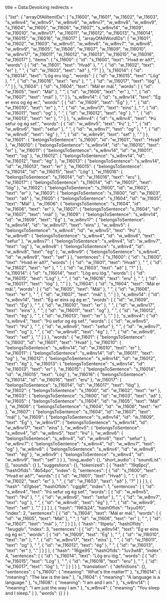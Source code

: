 title = Data:Devoicing
redirects =
>>>>

{
    "list": {
        "arrayOfAllItemIDs": [
            "s_11600",
            "w_11601",
            "w_11602",
            "w_11603",
            "s_w8nv4",
            "w_w8nv5",
            "w_w8nv6",
            "w_w8nv7",
            "w_w8nv8",
            "w_w8nv9",
            "s_11604",
            "w_11605",
            "w_11606",
            "w_11607",
            "s_w8nv14",
            "w_11609",
            "w_116010",
            "w_w8nv17",
            "w_116011",
            "w_116012",
            "w_116013",
            "s_116014",
            "w_116015",
            "w_116016",
            "w_116017"
        ],
        "arrayOfAllWordIDs": [
            "w_11601",
            "w_11602",
            "w_11603",
            "w_w8nv5",
            "w_w8nv6",
            "w_w8nv7",
            "w_w8nv8",
            "w_w8nv9",
            "w_11605",
            "w_11606",
            "w_11607",
            "w_11609",
            "w_116010",
            "w_w8nv17",
            "w_116011",
            "w_116012",
            "w_116013",
            "w_116015",
            "w_116016",
            "w_116017"
        ],
        "items": {
            "s_11600": {
                "id": "s_11600",
                "text": "Hvað er að?",
                "words": [
                    {
                        "id": "w_11601",
                        "text": "Hvað"
                    },
                    " ",
                    {
                        "id": "w_11602",
                        "text": "er"
                    },
                    " ",
                    {
                        "id": "w_11603",
                        "text": "að"
                    },
                    "?"
                ]
            },
            "s_116014": {
                "id": "s_116014",
                "text": "Lög eru lög.",
                "words": [
                    {
                        "id": "w_116015",
                        "text": "Lög"
                    },
                    " ",
                    {
                        "id": "w_116016",
                        "text": "eru"
                    },
                    " ",
                    {
                        "id": "w_116017",
                        "text": "lög"
                    },
                    "."
                ]
            },
            "s_11604": {
                "id": "s_11604",
                "text": "Mál er mál.",
                "words": [
                    {
                        "id": "w_11605",
                        "text": "Mál"
                    },
                    " ",
                    {
                        "id": "w_11606",
                        "text": "er"
                    },
                    " ",
                    {
                        "id": "w_11607",
                        "text": "mál"
                    },
                    "."
                ]
            },
            "s_w8nv14": {
                "id": "s_w8nv14",
                "text": "Ég er eins og ég er.",
                "words": [
                    {
                        "id": "w_11609",
                        "text": "Ég"
                    },
                    " ",
                    {
                        "id": "w_116010",
                        "text": "er"
                    },
                    " ",
                    {
                        "id": "w_w8nv17",
                        "text": "eins"
                    },
                    " ",
                    {
                        "id": "w_116011",
                        "text": "og"
                    },
                    " ",
                    {
                        "id": "w_116012",
                        "text": "ég"
                    },
                    " ",
                    {
                        "id": "w_116013",
                        "text": "er"
                    },
                    "."
                ]
            },
            "s_w8nv4": {
                "id": "s_w8nv4",
                "text": "Þú sefur og ég sef.",
                "words": [
                    {
                        "id": "w_w8nv5",
                        "text": "Þú"
                    },
                    " ",
                    {
                        "id": "w_w8nv6",
                        "text": "sefur"
                    },
                    " ",
                    {
                        "id": "w_w8nv7",
                        "text": "og"
                    },
                    " ",
                    {
                        "id": "w_w8nv8",
                        "text": "ég"
                    },
                    " ",
                    {
                        "id": "w_w8nv9",
                        "text": "sef"
                    },
                    "."
                ]
            },
            "w_11601": {
                "belongsToSentence": "s_11600",
                "id": "w_11601",
                "text": "Hvað"
            },
            "w_116010": {
                "belongsToSentence": "s_w8nv14",
                "id": "w_116010",
                "text": "er"
            },
            "w_116011": {
                "belongsToSentence": "s_w8nv14",
                "id": "w_116011",
                "text": "og"
            },
            "w_116012": {
                "belongsToSentence": "s_w8nv14",
                "id": "w_116012",
                "text": "ég"
            },
            "w_116013": {
                "belongsToSentence": "s_w8nv14",
                "id": "w_116013",
                "text": "er"
            },
            "w_116015": {
                "belongsToSentence": "s_116014",
                "id": "w_116015",
                "text": "Lög"
            },
            "w_116016": {
                "belongsToSentence": "s_116014",
                "id": "w_116016",
                "text": "eru"
            },
            "w_116017": {
                "belongsToSentence": "s_116014",
                "id": "w_116017",
                "text": "lög"
            },
            "w_11602": {
                "belongsToSentence": "s_11600",
                "id": "w_11602",
                "text": "er"
            },
            "w_11603": {
                "belongsToSentence": "s_11600",
                "id": "w_11603",
                "text": "að"
            },
            "w_11605": {
                "belongsToSentence": "s_11604",
                "id": "w_11605",
                "text": "Mál"
            },
            "w_11606": {
                "belongsToSentence": "s_11604",
                "id": "w_11606",
                "text": "er"
            },
            "w_11607": {
                "belongsToSentence": "s_11604",
                "id": "w_11607",
                "text": "mál"
            },
            "w_11609": {
                "belongsToSentence": "s_w8nv14",
                "id": "w_11609",
                "text": "Ég"
            },
            "w_w8nv17": {
                "belongsToSentence": "s_w8nv14",
                "id": "w_w8nv17",
                "text": "eins"
            },
            "w_w8nv5": {
                "belongsToSentence": "s_w8nv4",
                "id": "w_w8nv5",
                "text": "Þú"
            },
            "w_w8nv6": {
                "belongsToSentence": "s_w8nv4",
                "id": "w_w8nv6",
                "text": "sefur"
            },
            "w_w8nv7": {
                "belongsToSentence": "s_w8nv4",
                "id": "w_w8nv7",
                "text": "og"
            },
            "w_w8nv8": {
                "belongsToSentence": "s_w8nv4",
                "id": "w_w8nv8",
                "text": "ég"
            },
            "w_w8nv9": {
                "belongsToSentence": "s_w8nv4",
                "id": "w_w8nv9",
                "text": "sef"
            }
        },
        "sentences": {
            "s_11600": {
                "id": "s_11600",
                "text": "Hvað er að?",
                "words": [
                    {
                        "id": "w_11601",
                        "text": "Hvað"
                    },
                    " ",
                    {
                        "id": "w_11602",
                        "text": "er"
                    },
                    " ",
                    {
                        "id": "w_11603",
                        "text": "að"
                    },
                    "?"
                ]
            },
            "s_116014": {
                "id": "s_116014",
                "text": "Lög eru lög.",
                "words": [
                    {
                        "id": "w_116015",
                        "text": "Lög"
                    },
                    " ",
                    {
                        "id": "w_116016",
                        "text": "eru"
                    },
                    " ",
                    {
                        "id": "w_116017",
                        "text": "lög"
                    },
                    "."
                ]
            },
            "s_11604": {
                "id": "s_11604",
                "text": "Mál er mál.",
                "words": [
                    {
                        "id": "w_11605",
                        "text": "Mál"
                    },
                    " ",
                    {
                        "id": "w_11606",
                        "text": "er"
                    },
                    " ",
                    {
                        "id": "w_11607",
                        "text": "mál"
                    },
                    "."
                ]
            },
            "s_w8nv14": {
                "id": "s_w8nv14",
                "text": "Ég er eins og ég er.",
                "words": [
                    {
                        "id": "w_11609",
                        "text": "Ég"
                    },
                    " ",
                    {
                        "id": "w_116010",
                        "text": "er"
                    },
                    " ",
                    {
                        "id": "w_w8nv17",
                        "text": "eins"
                    },
                    " ",
                    {
                        "id": "w_116011",
                        "text": "og"
                    },
                    " ",
                    {
                        "id": "w_116012",
                        "text": "ég"
                    },
                    " ",
                    {
                        "id": "w_116013",
                        "text": "er"
                    },
                    "."
                ]
            },
            "s_w8nv4": {
                "id": "s_w8nv4",
                "text": "Þú sefur og ég sef.",
                "words": [
                    {
                        "id": "w_w8nv5",
                        "text": "Þú"
                    },
                    " ",
                    {
                        "id": "w_w8nv6",
                        "text": "sefur"
                    },
                    " ",
                    {
                        "id": "w_w8nv7",
                        "text": "og"
                    },
                    " ",
                    {
                        "id": "w_w8nv8",
                        "text": "ég"
                    },
                    " ",
                    {
                        "id": "w_w8nv9",
                        "text": "sef"
                    },
                    "."
                ]
            }
        },
        "words": {
            "w_11601": {
                "belongsToSentence": "s_11600",
                "id": "w_11601",
                "text": "Hvað"
            },
            "w_116010": {
                "belongsToSentence": "s_w8nv14",
                "id": "w_116010",
                "text": "er"
            },
            "w_116011": {
                "belongsToSentence": "s_w8nv14",
                "id": "w_116011",
                "text": "og"
            },
            "w_116012": {
                "belongsToSentence": "s_w8nv14",
                "id": "w_116012",
                "text": "ég"
            },
            "w_116013": {
                "belongsToSentence": "s_w8nv14",
                "id": "w_116013",
                "text": "er"
            },
            "w_116015": {
                "belongsToSentence": "s_116014",
                "id": "w_116015",
                "text": "Lög"
            },
            "w_116016": {
                "belongsToSentence": "s_116014",
                "id": "w_116016",
                "text": "eru"
            },
            "w_116017": {
                "belongsToSentence": "s_116014",
                "id": "w_116017",
                "text": "lög"
            },
            "w_11602": {
                "belongsToSentence": "s_11600",
                "id": "w_11602",
                "text": "er"
            },
            "w_11603": {
                "belongsToSentence": "s_11600",
                "id": "w_11603",
                "text": "að"
            },
            "w_11605": {
                "belongsToSentence": "s_11604",
                "id": "w_11605",
                "text": "Mál"
            },
            "w_11606": {
                "belongsToSentence": "s_11604",
                "id": "w_11606",
                "text": "er"
            },
            "w_11607": {
                "belongsToSentence": "s_11604",
                "id": "w_11607",
                "text": "mál"
            },
            "w_11609": {
                "belongsToSentence": "s_w8nv14",
                "id": "w_11609",
                "text": "Ég"
            },
            "w_w8nv17": {
                "belongsToSentence": "s_w8nv14",
                "id": "w_w8nv17",
                "text": "eins"
            },
            "w_w8nv5": {
                "belongsToSentence": "s_w8nv4",
                "id": "w_w8nv5",
                "text": "Þú"
            },
            "w_w8nv6": {
                "belongsToSentence": "s_w8nv4",
                "id": "w_w8nv6",
                "text": "sefur"
            },
            "w_w8nv7": {
                "belongsToSentence": "s_w8nv4",
                "id": "w_w8nv7",
                "text": "og"
            },
            "w_w8nv8": {
                "belongsToSentence": "s_w8nv4",
                "id": "w_w8nv8",
                "text": "ég"
            },
            "w_w8nv9": {
                "belongsToSentence": "s_w8nv4",
                "id": "w_w8nv9",
                "text": "sef"
            }
        }
    },
    "long_audio": {},
    "short_audio": {
        "soundList": [],
        "sounds": {}
    },
    "suggestions": {},
    "tokenized": [
        {
            "hash": "19q6pcj",
            "hashOfIds": "4b54po",
            "index": 0,
            "sentences": [
                {
                    "id": "s_11600",
                    "text": "Hvað er að?",
                    "words": [
                        {
                            "id": "w_11601",
                            "text": "Hvað"
                        },
                        " ",
                        {
                            "id": "w_11602",
                            "text": "er"
                        },
                        " ",
                        {
                            "id": "w_11603",
                            "text": "að"
                        },
                        "?"
                    ]
                }
            ]
        },
        {
            "hash": "d7gbse",
            "hashOfIds": "cgjg8t",
            "index": 1,
            "sentences": [
                {
                    "id": "s_w8nv4",
                    "text": "Þú sefur og ég sef.",
                    "words": [
                        {
                            "id": "w_w8nv5",
                            "text": "Þú"
                        },
                        " ",
                        {
                            "id": "w_w8nv6",
                            "text": "sefur"
                        },
                        " ",
                        {
                            "id": "w_w8nv7",
                            "text": "og"
                        },
                        " ",
                        {
                            "id": "w_w8nv8",
                            "text": "ég"
                        },
                        " ",
                        {
                            "id": "w_w8nv9",
                            "text": "sef"
                        },
                        "."
                    ]
                }
            ]
        },
        {
            "hash": "1963j24",
            "hashOfIds": "1xyu0f0",
            "index": 2,
            "sentences": [
                {
                    "id": "s_11604",
                    "text": "Mál er mál.",
                    "words": [
                        {
                            "id": "w_11605",
                            "text": "Mál"
                        },
                        " ",
                        {
                            "id": "w_11606",
                            "text": "er"
                        },
                        " ",
                        {
                            "id": "w_11607",
                            "text": "mál"
                        },
                        "."
                    ]
                }
            ]
        },
        {
            "hash": "1itpetu",
            "hashOfIds": "1wugqlv",
            "index": 3,
            "sentences": [
                {
                    "id": "s_w8nv14",
                    "text": "Ég er eins og ég er.",
                    "words": [
                        {
                            "id": "w_11609",
                            "text": "Ég"
                        },
                        " ",
                        {
                            "id": "w_116010",
                            "text": "er"
                        },
                        " ",
                        {
                            "id": "w_w8nv17",
                            "text": "eins"
                        },
                        " ",
                        {
                            "id": "w_116011",
                            "text": "og"
                        },
                        " ",
                        {
                            "id": "w_116012",
                            "text": "ég"
                        },
                        " ",
                        {
                            "id": "w_116013",
                            "text": "er"
                        },
                        "."
                    ]
                }
            ]
        },
        {
            "hash": "16gje95",
            "hashOfIds": "1uv3wt8",
            "index": 4,
            "sentences": [
                {
                    "id": "s_116014",
                    "text": "Lög eru lög.",
                    "words": [
                        {
                            "id": "w_116015",
                            "text": "Lög"
                        },
                        " ",
                        {
                            "id": "w_116016",
                            "text": "eru"
                        },
                        " ",
                        {
                            "id": "w_116017",
                            "text": "lög"
                        },
                        "."
                    ]
                }
            ]
        }
    ],
    "translation": {
        "definitions": {},
        "sentences": {
            "s_11600": {
                "meaning": "What's the matter?"
            },
            "s_116014": {
                "meaning": "The law is the law."
            },
            "s_11604": {
                "meaning": "A language is a language."
            },
            "s_11608": {
                "meaning": "I am and I am."
            },
            "s_w8nv14": {
                "meaning": "I am just the way I am."
            },
            "s_w8nv4": {
                "meaning": "You sleep and I sleep."
            }
        },
        "words": {}
    }
}